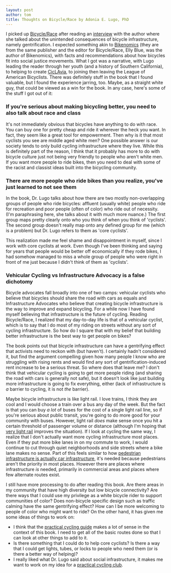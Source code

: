 ```yaml
---
layout: post
author: tom
title: Thoughts on Bicycle/Race by Adonia E. Lugo, PhD
---
```

I picked up [Bicycle/Race](https://microcosmpublishing.com/catalog/books/7833) after reading an [interview](https://www.strongtowns.org/journal/2019/2/6/a-conversation-with-adonia-lugo) with the author where she talked about the unintended consequences of bicycle infrastructure, namely gentrification. I expected something akin to [Bikenomics](https://microcosmpublishing.com/catalog/books/4418) (they are from the same publisher and the editor for Bicycle/Race, Elly Blue, was the author of Bikenomics), with facts and recommendations about how bicycles fit into social justice movements. What I got was a narrative, with Lugo leading the reader through her youth (and a history of Southern California), to helping to create [CicLAvia](https://www.ciclavia.org/), to joining then leaving the League of American Bicyclists. There was definitely stuff in the book that I found valuable, but I found the experience jarring, too. Maybe, as a straight white guy, that could be viewed as a win for the book. In any case, here's some of the stuff I got out of it:

### If you're serious about making bicycling better, you need to also talk about race and class
It's not immediately obvious that bicycles have anything to do with race. You can buy one for pretty cheap and ride it wherever the heck you want. In fact, they seem like a great tool for empowerment. Then why is it that most cyclists you see are middle aged white men? One possible answer is our society tends to only build cycling infrastructure where they live. While this is definitely part of the reason, I think that it probably has more to do with bicycle culture just not being very friendly to people who aren't white men. If you want more people to ride bikes, then you need to deal with some of the racist and classist ideas built into the bicycling community.

### There are more people who ride bikes than you realize, you've just learned to not see them
In the book, Dr. Lugo talks about how there are two mostly non-overlapping groups of people who ride bicycles: affluent (usually white) people who ride for recreation and poor people (often of color) who ride out of necessity. (I'm paraphrasing here, she talks about it with much more nuance.) The first group maps pretty clearly onto who you think of  when you think of 'cyclists'. The second group doesn't really map onto any defined group for me (which is a problem) but Dr. Lugo refers to them as 'core cyclists'.

This realization made me feel shame and disappointment in myself, since I work with core cyclists at work. Even though I've been thinking and saying for years that people would be better off economically if they rode bikes, I had somehow managed to miss a whole group of people who were right in front of me just because I didn't think of them as 'cyclists'.

### Vehicular Cycling vs Infrastructure Advocacy is a false dichotomy
Bicycle advocates fall broadly into one of two camps: vehicular cyclists who believe that bicycles should share the road with cars as equals and Infrastructure Advocates who believe that creating bicycle infrastructure is the way to improve and expand bicycling. For a while now I have found myself believing that infrastructure is the future of cycling. Reading Bicycle/Race, I realized that my day-to-day life is that of a vehicular cyclist, which is to say that I do most of my riding on streets without any sort of cycling infrastructure. So how do I square that with my belief that building better infrastructure is the best way to get people on bikes?

The book points out that bicycle infrastructure can have a gentrifying effect that activists need to reckon with (but haven't). I certainly hadn't considered it, but find the argument compelling given how many people I know who are struggling with rising rents and would find any sort of gentrification-induced rent increase to be a serious threat. So where does that leave me? I don't think that vehicular cycling is going to get more people riding (and sharing the road with cars is generally not safe), but it doesn't look like just building more infrastructure is going to fix everything, either (lack of infrastructure is *a* barrier to cycling, it is not *the* barrier).

Maybe bicycle infrastructure is like light rail. I love trains, I think they are cool and I would choose a train over a bus any day of the week. But the fact is that you can buy *a lot* of buses for the cost of a single light rail line, so if you're serious about public transit, you're going to do more good for your community with buses. However, light rail *does* make sense once you hit a certain threshold of passenger volume or distance (although I'm hoping that [very light rail](https://en.wikipedia.org/wiki/Coventry_Very_Light_Rail) improves the situation). If I look at cycling the same way, I realize that I don't actually want more cycling infrastructure most places. Even if they put more bike lanes in on my commute to work, I would continue to cut through quiet neighborhoods and side streets where a bike lane makes no sense. Part of this feels similar to how [pedestrian infrastructure is actually car infrastructure](https://www.strongtowns.org/journal/2021/1/29/pedestrian-infastructure-is-car-infrastructure), it's needed because pedestrians aren't the priority in most places. However there are places where infrastructure *is* needed, primarily in commercial areas and places where few alternate routes exist.

I still have more processing to do after reading this book. Are there areas in my community that have high diversity but low bicycle connectivity? Are there ways that I could use my privilege as a white bicycle rider to support communities of color? Does non-bicycle specific design such as traffic calming have the same gentrifying effect? How can I be more welcoming to people of color who might want to ride? On the other hand, it has given me some ideas of things to work on:
* I think that the [practical cycling guide](http://pawnstorm.net/projects/olympia-practical-cycling-guide.html) makes a lot of sense in the context of this book. I need to get all of the basic routes done so that I can look at other things to add to it.
* Is there something that I could do to help core cyclists? Is there a way that I could get lights, tubes, or locks to people who need them (or is there a better way of helping)?
* I really liked what Dr. Lugo said about social infrastructure, it makes me want to work on my idea for a [practical cycling club](http://pawnstorm.net/cycling/2020/09/19/we-need-a-practical-cycling-club.html).

